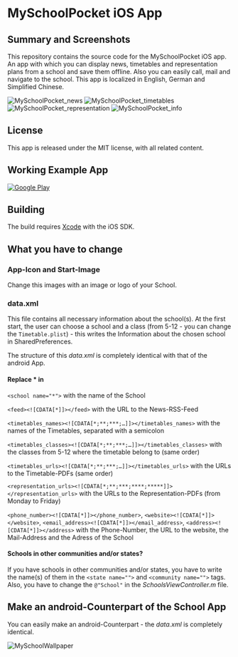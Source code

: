 MySchoolPocket iOS App
======================

## Summary and Screenshots

This repository contains the source code for the MySchoolPocket iOS app. An app with which you can display news, timetables and representation plans from a school and save them offline. Also you can easily call, mail and navigate to the school. This app is localized in English, German and Simplified Chinese.

![MySchoolPocket_news](https://raw.githubusercontent.com/justfaraway42/MySchoolPocket-ios/master/screenshots/1.png)
![MySchoolPocket_timetables](https://raw.githubusercontent.com/justfaraway42/MySchoolPocket-ios/master/screenshots/2.png)
![MySchoolPocket_representation](https://raw.githubusercontent.com/justfaraway42/MySchoolPocket-ios/master/screenshots/3.png)
![MySchoolPocket_info](https://raw.githubusercontent.com/justfaraway42/MySchoolPocket-ios/master/screenshots/4.png)


## License

This app is released under the MIT license, with all related content.

## Working Example App
[![Google Play](https://developer.apple.com/app-store/marketing/guidelines/images/badge-download-on-the-app-store.svg)](https://itunes.apple.com/de/app/egw-eurogymnasium-waldenburg/id585824312?mt=8)

## Building
The build requires [Xcode](https://developer.apple.com/xcode/) with the iOS SDK.

## What you have to change
### App-Icon and Start-Image
Change this images with an image or logo of your School.

### data.xml
This file contains all necessary information about the school(s). At the first start, the user can choose a school and a class (from 5-12 - you can change the `Timetable.plist`) - this writes the Information about the chosen school in SharedPreferences.

The structure of this _data.xml_ is completely identical with that of the android App.

#### Replace * in
`<school name="*">` with the name of the School

`<feed><![CDATA[*]]></feed>` with the URL to the News-RSS-Feed

`<timetables_names><![CDATA[*;**;***;…]]></timetables_names>` with the names of the Timetables, separated with a semicolon

`<timetables_classes><![CDATA[*;**;***;…]]></timetables_classes>` with the classes from 5-12 where the timetable belong to (same order)

`<timetables_urls><![CDATA[*;**;***;…]]></timetables_urls>` with the URLs to the Timetable-PDFs (same order)

`<representation_urls><![CDATA[*;**;***;****;*****]]></representation_urls>` with the URLs to the Representation-PDFs (from Monday to Friday)

`<phone_number><![CDATA[*]]></phone_number>`, `<website><![CDATA[*]]></website>`, `<email_address><![CDATA[*]]></email_address>`, `<address><![CDATA[*]]></address>` with the Phone-Number, the URL to the website, the Mail-Address and the Adress of the School
                

#### Schools in other communities and/or states?
If you have schools in other communities and/or states, you have to write the name(s) of them in the `<state name="">` and `<community name="">` tags.
Also, you have to change the `@"School"` in the _SchoolsViewController.m_ file.

## Make an android-Counterpart of the School App
You can easily make an android-Counterpart - the _data.xml_ is completely identical.

![MySchoolWallpaper](https://raw.githubusercontent.com/justfaraway42/MySchoolPocket-android/master/MSP_wallpaper.png)
